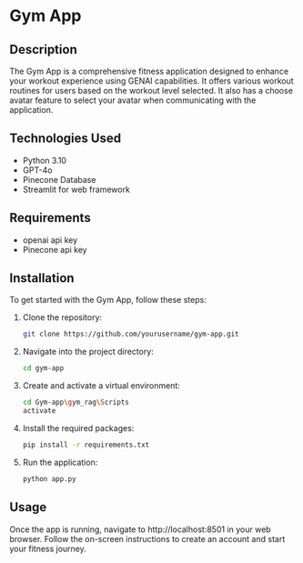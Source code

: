 # Gym App

## Description
The Gym App is a comprehensive fitness application designed to enhance your workout experience using GENAI capabilities. It offers various workout routines for users based on the workout level selected. It also has
a choose avatar feature to select your avatar when communicating with the application.

## Technologies Used
- Python 3.10
- GPT-4o
- Pinecone Database
- Streamlit for web framework

## Requirements

- openai api key 
- Pinecone api key

## Installation
To get started with the Gym App, follow these steps:

1. Clone the repository:
   ```bash
   git clone https://github.com/yourusername/gym-app.git

2. Navigate into the project directory:
   ```bash
   cd gym-app

3. Create and activate a virtual environment:
   ```bash
   cd Gym-app\gym_rag\Scripts
   activate

4. Install the required packages:
   ```bash
   pip install -r requirements.txt

6. Run the application:
   ```bash
   python app.py

## Usage

Once the app is running, navigate to http://localhost:8501 in your web browser. Follow the on-screen instructions to create an account and start your fitness journey.







   

